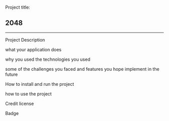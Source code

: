 Project title: 

## [](https://github.com/biong40/COMP2042_CW_hfygl1) 2048
______________


Project Description

what your application does

why you used the technologies you used

some of the challenges you faced and features you hope implement in the future


How to install and run the project

how to use the project



Credit
license

Badge